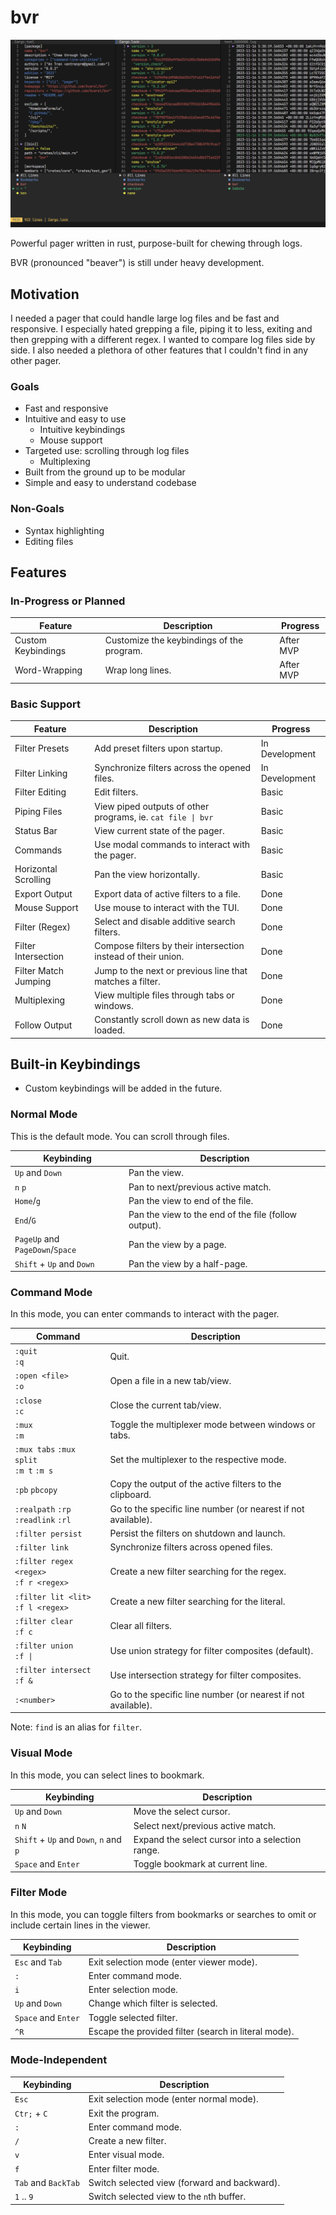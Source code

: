 # bvr

![BVR CLI](assets/simple.png)

Powerful pager written in rust, purpose-built for chewing through logs.

BVR (pronounced "beaver") is still under heavy development.

## Motivation

I needed a pager that could handle large log files and be fast and responsive.
I especially hated grepping a file, piping it to less, exiting and then grepping
with a different regex. I wanted to compare log files side by side. I also needed
a plethora of other features that I couldn't find in any other pager.

### Goals
* Fast and responsive
* Intuitive and easy to use
  * Intuitive keybindings
  * Mouse support
* Targeted use: scrolling through log files
  * Multiplexing
* Built from the ground up to be modular
* Simple and easy to understand codebase

### Non-Goals
* Syntax highlighting
* Editing files

## Features

### In-Progress or Planned
| Feature            | Description                               | Progress  |
| ------------------ | ----------------------------------------- | --------- |
| Custom Keybindings | Customize the keybindings of the program. | After MVP |
| Word-Wrapping      | Wrap long lines.                          | After MVP |

### Basic Support
| Feature              | Description                                                   | Progress       |
| -------------------- | ------------------------------------------------------------- | -------------- |
| Filter Presets       | Add preset filters upon startup.                              | In Development |
| Filter Linking       | Synchronize filters across the opened files.                  | In Development |
| Filter Editing       | Edit filters.                                                 | Basic          |
| Piping Files         | View piped outputs of other programs, ie. `cat file \| bvr`   | Basic          |
| Status Bar           | View current state of the pager.                              | Basic          |
| Commands             | Use modal commands to interact with the pager.                | Basic          |
| Horizontal Scrolling | Pan the view horizontally.                                    | Basic          |
| Export Output        | Export data of active filters to a file.                      | Done           |
| Mouse Support        | Use mouse to interact with the TUI.                           | Done           |
| Filter (Regex)       | Select and disable additive search filters.                   | Done           |
| Filter Intersection  | Compose filters by their intersection instead of their union. | Done           |
| Filter Match Jumping | Jump to the next or previous line that matches a filter.      | Done           |
| Multiplexing         | View multiple files through tabs or windows.                  | Done           |
| Follow Output        | Constantly scroll down as new data is loaded.                 | Done           |

## Built-in Keybindings
* Custom keybindings will be added in the future.

### Normal Mode
This is the default mode. You can scroll through files.

| Keybinding                      | Description                                          |
| ------------------------------- | ---------------------------------------------------- |
| `Up` and `Down`                 | Pan the view.                                        |
| `n` `p`                         | Pan to next/previous active match.                   |
| `Home`/`g`                      | Pan the view to end of the file.                     |
| `End`/`G`                       | Pan the view to the end of the file (follow output). |
| `PageUp` and `PageDown`/`Space` | Pan the view by a page.                              |
| `Shift` + `Up` and `Down`       | Pan the view by a half-page.                         |

### Command Mode
In this mode, you can enter commands to interact with the pager.

| Command                                     | Description                                                   |
| ------------------------------------------- | ------------------------------------------------------------- |
| `:quit` <br> `:q`                           | Quit.                                                         |
| `:open <file>` <br> `:o`                    | Open a file in a new tab/view.                                |
| `:close` <br> `:c`                          | Close the current tab/view.                                   |
| `:mux` <br>  `:m`                           | Toggle the multiplexer mode between windows or tabs.          |
| `:mux tabs` `:mux split` <br> `:m t` `:m s` | Set the multiplexer to the respective mode.                   |
| `:pb` `pbcopy`                              | Copy the output of the active filters to the clipboard.       |
| `:realpath` `:rp` <br> `:readlink` `:rl`    | Go to the specific line number (or nearest if not available). |
| `:filter persist`                           | Persist the filters on shutdown and launch.                   |
| `:filter link`                              | Synchronize filters across opened files.                      |
| `:filter regex <regex>` <br> `:f r <regex>` | Create a new filter searching for the regex.                  |
| `:filter lit <lit>` <br> `:f l <regex>`     | Create a new filter searching for the literal.                |
| `:filter clear` <br> `:f c`                 | Clear all filters.                                            |
| `:filter union` <br> `:f \|`                | Use union strategy for filter composites (default).           |
| `:filter intersect` <br> `:f &`             | Use intersection strategy for filter composites.              |
| `:<number>`                                 | Go to the specific line number (or nearest if not available). |

Note: `find` is an alias for `filter`.

### Visual Mode
In this mode, you can select lines to bookmark.

| Keybinding                             | Description                                      |
| -------------------------------------- | ------------------------------------------------ |
| `Up` and `Down`                        | Move the select cursor.                          |
| `n` `N`                                | Select next/previous active match.               |
| `Shift` + `Up` and `Down`, `n` and `p` | Expand the select cursor into a selection range. |
| `Space` and `Enter`                    | Toggle bookmark at current line.                 |

### Filter Mode
In this mode, you can toggle filters from bookmarks or searches to omit or include certain lines in the viewer.

| Keybinding          | Description                                          |
| ------------------- | ---------------------------------------------------- |
| `Esc` and `Tab`     | Exit selection mode (enter viewer mode).             |
| `:`                 | Enter command mode.                                  |
| `i`                 | Enter selection mode.                                |
| `Up` and `Down`     | Change which filter is selected.                     |
| `Space` and `Enter` | Toggle selected filter.                              |
| `^R`                | Escape the provided filter (search in literal mode). |

### Mode-Independent
| Keybinding          | Description                                  |
| ------------------- | -------------------------------------------- |
| `Esc`               | Exit selection mode (enter normal mode).     |
| `Ctr;` + `C`        | Exit the program.                            |
| `:`                 | Enter command mode.                          |
| `/`                 | Create a new filter.                         |
| `v`                 | Enter visual mode.                           |
| `f`                 | Enter filter mode.                           |
| `Tab` and `BackTab` | Switch selected view (forward and backward). |
| `1` .. `9`          | Switch selected view to the `n`th buffer.    |
